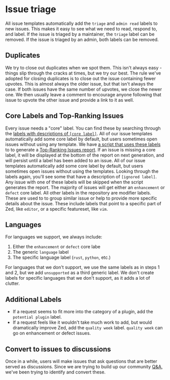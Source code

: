 # Issue triage

All issue templates automatically add the `triage` and `admin read` labels to new issues.  This makes it easy to see what we need to read, respond to, and label.  If the issue is triaged by a maintainer, the `triage` label can be removed.  If the issue is triaged by an admin, both labels can be removed.

## Duplicates

We try to close out duplicates when we spot them.  This isn't always easy - things slip through the cracks at times, but we try our best.  The rule we've adopted for closing duplicates is to close out the issue containing fewer upvotes.  This is almost always the older issue, but that isn't always the case.  If both issues have the same number of upvotes, we close the newer one.  We then usually leave a comment to encourage anyone following that issue to upvote the other issue and provide a link to it as well.

## Core Labels and Top-Ranking Issues

Every issue needs a "core" label.  You can find these by searching through the [labels with descriptions of `[core label]`](https://github.com/zed-industries/community/labels).  All of our issue templates automatically add some core label by default, but users sometimes open issues without using any template.  We have [a script that uses these labels](https://github.com/zed-industries/community/blob/main/scripts/update_top_ranking_issues/main.py) to to generate a [Top-Ranking Issues report](https://github.com/zed-industries/community/issues/52).  If an issue is missing a core label, it will be displayed at the bottom of the report on next generation, and will persist until a label has been added to an issue.  All of our issue templates automatically add some core label by default, but users sometimes open issues without using the templates.  Looking through the labels again, you'll see some that have a description of `[ignored label]`.  Any issue with one of these labels will be skipped when the script generates the report.  The majority of issues will get either an `enhancement` or `defect` core label.  All other labels in the repository are modifier labels.  These are used to to group similar issue or help to provide more specific details about the issue.  These include labels that point to a specific part of Zed, like `editor`, or a specific featureset, like `vim`.

## Languages

For languages we support, we always include:

1. Either the `enhancement` or `defect` core labe
2. The generic `language` label
3. The specific language label (`rust`, `python`, etc.)

For languages that we don't support, we use the same labels as in steps 1 and 2, but we add `unsupported` as a third generic label.  We don't create labels for specific languages that we don't support, as it adds a lot of clutter.

## Additional Labels

- If a request seems to fit more into the category of a plugin, add the `potential plugin` label.
- If a request feels like it wouldn't take much work to add, but would dramatically improve Zed, add the `quality week` label.  `quality week` can go on enhancement or defect issues.

## Convert to issues to discussions

Once in a while, users will make issues that ask questions that are better served as discussions.  Since we are trying to build up our community [Q&A](https://github.com/zed-industries/community/discussions/categories/q-a), we've been trying to identify and convert these.
